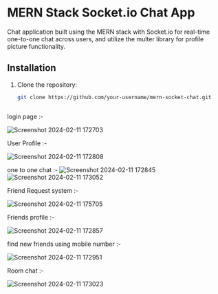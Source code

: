 # MERN Stack Socket.io Chat App

Chat application built using the MERN stack with Socket.io for real-time one-to-one chat across users, and utilize the multer library for profile picture functionality.

## Installation

1. Clone the repository:
   ```bash
   git clone https://github.com/your-username/mern-socket-chat.git



login page :-


![Screenshot 2024-02-11 172703](https://github.com/RAHEEMUDHEEN-MA/chat-app/assets/136678042/13eab526-62a7-4acb-aa35-2e455f98f3c9)




User Profile :-

![Screenshot 2024-02-11 172808](https://github.com/RAHEEMUDHEEN-MA/chat-app/assets/136678042/ae469033-ef13-48f0-901c-a2df50c54c82)



one to one chat :-
![Screenshot 2024-02-11 172845](https://github.com/RAHEEMUDHEEN-MA/chat-app/assets/136678042/22d23f7d-7b8b-4a93-bd5c-8d1bd5afa057)
![Screenshot 2024-02-11 173052](https://github.com/RAHEEMUDHEEN-MA/chat-app/assets/136678042/5074fdf5-4854-40f1-a0a4-78c3dcbe06d9)


Friend Request system :-

![Screenshot 2024-02-11 175705](https://github.com/RAHEEMUDHEEN-MA/chat-app/assets/136678042/1e937abc-6f7f-4c14-a1c7-cc2b32b50036)



Friends profile :-

![Screenshot 2024-02-11 172857](https://github.com/RAHEEMUDHEEN-MA/chat-app/assets/136678042/ce169234-79de-4a8b-9ab8-e7ed707b7a7c)




find new friends using mobile number :-

![Screenshot 2024-02-11 172951](https://github.com/RAHEEMUDHEEN-MA/chat-app/assets/136678042/d5513b0b-8505-4887-8d6a-1c7afd456ab3)


Room chat :-

![Screenshot 2024-02-11 173023](https://github.com/RAHEEMUDHEEN-MA/chat-app/assets/136678042/434ad956-2f97-4121-af6e-c30380180fda)



